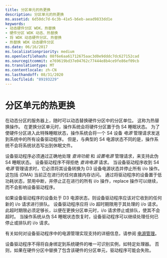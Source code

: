 ```yaml
---
title: 分区单元的热更换
description: 分区单元的热更换
ms.assetid: 6d50dc7d-6c3b-41e5-b6eb-aead9833dd1e
keywords:
- 动态硬件分区 WDK，热替换
- 硬件分区 WDK 动态、热替换
- 将 WDK 动态硬件分区、热替换
- 热替换 WDK 动态硬件分区
ms.date: 06/16/2017
ms.localizationpriority: medium
ms.openlocfilehash: 08f6e6aa61712675aac3d0e9dddc7dc627152cad
ms.sourcegitcommit: e769619bd37e04762c77444e8b4ce9fe86ef09cb
ms.translationtype: MT
ms.contentlocale: zh-CN
ms.lasthandoff: 08/31/2020
ms.locfileid: "89193229"
---
```

# <a name="hot-replace-of-partition-units"></a>分区单元的热更换


在动态分区的服务器上，随时可以动态替换硬件分区中的分区单位。 这称为热替换操作。 在更换分区单元时，操作系统会将硬件分区置于伪 S4 睡眠状态。 为了使硬件分区进入此特殊睡眠状态，操作系统会将一个 S4 设备 *电源* 管理请求发送到系统中的所有设备驱动程序。 但是，与典型的 S4 电源状态不同的是，操作系统不会将系统状态写出到休眠文件。

设备驱动程序必须通过正确地处理 *查询功能* 和 *设置电源* 管理请求，来支持此伪 S4 睡眠状态。 设备驱动程序不得拒绝 *查询电源* 请求。 当设备驱动程序收到 S4 *电源* 管理请求时，它必须将其设备转换为 D3 设备电源状态并停止所有 i/o 操作。 这包括 (DMA) 当前正在进行的任何直接内存访问。 通过将驱动程序的设备置于低功耗状态，禁用中断，并停止正在进行的所有 i/o 操作，replace 操作可以继续，而不会影响设备驱动程序。

如果设备驱动程序的设备处于 D3 电源状态，则设备驱动程序应该对它收到的任何新的 i/o 请求进行排队。 设备驱动程序应将 i/o 超时期限用于其处理的 i/o 请求。 此超时期限必须足够长，以便在更换分区单元时，i/o 请求停止或排队，使其不会超时。 当操作系统从伪 S4 睡眠状态恢复时，设备驱动程序可以继续处理任何已停止或排队的 i/o 请求。

有关如何对设备驱动程序中的电源管理实现支持的详细信息，请参阅 [电源管理](./introduction-to-power-management.md)。

设备驱动程序不得将自身绑定到系统硬件的唯一可识别实例，如特定处理器。 否则，如果在硬件分区中替换了包含该硬件的分区单元，驱动程序可能会失败。

 

